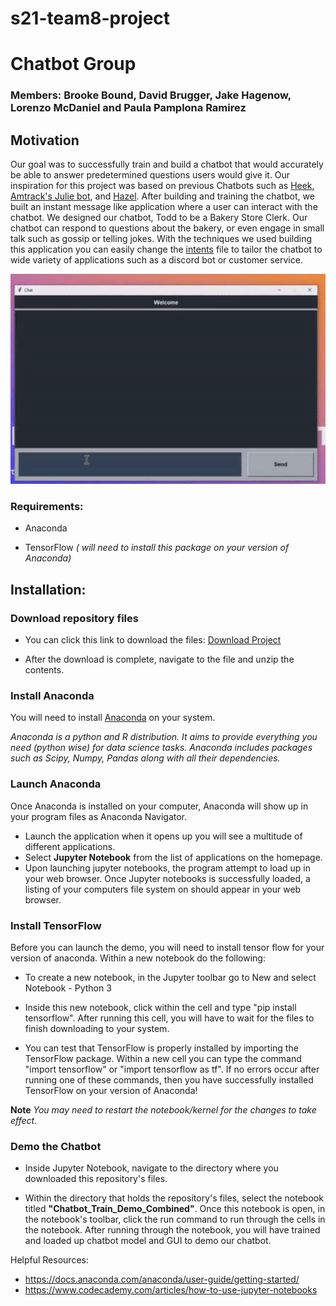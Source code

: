 # s21-team8-project 

# Chatbot Group 
### Members: Brooke Bound, David Brugger, Jake Hagenow, Lorenzo McDaniel and Paula Pamplona Ramirez


## Motivation
Our goal was to successfully train and build a chatbot that would accurately be able to answer predetermined questions users would give it.
Our inspiration for this project was based on previous Chatbots such as [Heek](https://techcrunch.com/2016/10/03/heek-is-a-chatbot-that-can-build-you-a-website/), [Amtrack's Julie bot](https://www.amtrak.com/about-julie-amtrak-virtual-travel-assistant), and [Hazel](https://www.chiefmarketer.com/hgtv-developed-hazel-new-chatbot/). After building and training the chatbot, we built an instant message like application where a user can interact with the chatbot. We designed our chatbot, Todd to be a Bakery Store Clerk. Our chatbot can respond to questions about the bakery, or even engage in small talk such as gossip or telling jokes. With the techniques we used building this application you can easily change the [intents](https://www.helpshift.com/glossary/intent-in-chatbot/) file to tailor the chatbot to wide variety of applications such as a discord bot or customer service.



![readme_images](https://github.com/CSCI4850/s21-team8-project/blob/main/readme_images/chatbot_demo.gif)

### Requirements:

- Anaconda

- TensorFlow *( will need to install this package on your version of Anaconda)*


## Installation:

### Download repository files 
 
- You can click this link to download the files: <a  href="https://github.com/CSCI4850/s21-team8-project/archive/HEAD.zip"> Download Project </a> 

- After the download is complete, navigate to the file and unzip the contents.


### Install Anaconda

You will need to install [Anaconda](https://www.anaconda.com/products/individual) on your system.

*Anaconda is a python and R distribution. It aims to provide everything you need (python wise) for data science tasks.
Anaconda includes packages such as Scipy, Numpy, Pandas along with all their dependencies.*


### Launch Anaconda

Once Anaconda is installed on your computer, Anaconda will show up in your program files as Anaconda Navigator.
- Launch the application when it opens up you will see a multitude of different applications.
- Select **Jupyter Notebook** from the list of applications on the homepage.
- Upon launching jupyter notebooks, the program attempt to load up in your web browser. Once Jupyter notebooks is successfully loaded, a listing of your computers file system on should appear in your web browser. 


### Install TensorFlow 

Before you can launch the demo, you will need to install tensor flow for your version of anaconda.
Within a new notebook do the following: 
- To create a new notebook, in the Jupyter toolbar go to New and select Notebook - Python 3
- Inside this new notebook, click within the cell and type "pip install tensorflow". After running this cell, you will have to wait for the files to finish downloading to your system. 

- You can test that TensorFlow is properly installed by importing the TensorFlow package.
Within a new cell you can type the command "import tensorflow" or "import tensorflow as tf". If no errors occur after running one of these commands, then you have successfully installed TensorFlow on your version of Anaconda!

**Note** *You may need to restart the notebook/kernel for the changes to take effect.*


### Demo the Chatbot

- Inside Jupyter Notebook, navigate to the directory where you downloaded this repository's files.

- Within the directory that holds the repository's files, select the notebook titled
**"Chatbot_Train_Demo_Combined"**. Once this notebook is open, in the notebook's toolbar, click the run command to run through the cells in the notebook. After running through the notebook, you will have trained and loaded up chatbot model and GUI to demo our chatbot.



Helpful Resources: 
- https://docs.anaconda.com/anaconda/user-guide/getting-started/
- https://www.codecademy.com/articles/how-to-use-jupyter-notebooks


